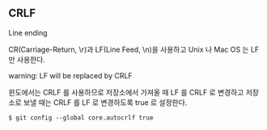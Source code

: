 ## CRLF

Line ending 

CR(Carriage-Return, \r)과 LF(Line Feed, \n)을 사용하고 Unix 나 Mac OS 는 LF 만 사용한다.

warning: LF will be replaced by CRLF


윈도에서는 CRLF 를 사용하므로 저장소에서 가져올 때 LF 를 CRLF 로 변경하고 저장소로 보낼 때는 CRLF 를 LF 로 변경하도록 true 로 설정한다.
```
$ git config --global core.autocrlf true
```